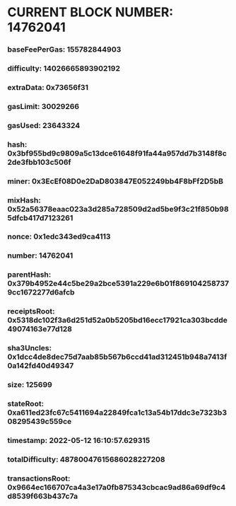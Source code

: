 # CURRENT BLOCK NUMBER: 14762041

### baseFeePerGas: 155782844903
### difficulty: 14026665893902192
### extraData: 0x73656f31
### gasLimit: 30029266
### gasUsed: 23643324
### hash: 0x3bf955bd9c9809a5c13dce61648f91fa44a957dd7b3148f8c2de3fbb103c506f
### miner: 0x3EcEf08D0e2DaD803847E052249bb4F8bFf2D5bB
### mixHash: 0x52a56378eaac023a3d285a728509d2ad5be9f3c21f850b985dfcb417d7123261
### nonce: 0x1edc343ed9ca4113
### number: 14762041
### parentHash: 0x379b4952e44c5be29a2bce5391a229e6b01f8691042587379cc1672277d6afcb
### receiptsRoot: 0x5318dc102f3a6d251d52a0b5205bd16ecc17921ca303bcdde49074163e77d128
### sha3Uncles: 0x1dcc4de8dec75d7aab85b567b6ccd41ad312451b948a7413f0a142fd40d49347
### size: 125699
### stateRoot: 0xa611ed23fc67c5411694a22849fca1c13a54b17ddc3e7323b308295439c559ce
### timestamp: 2022-05-12 16:10:57.629315
### totalDifficulty: 48780047615686028227208
### transactionsRoot: 0x9664ec166707ca4a3e17a0fb875343cbcac9ad86a69df9c4d8539f663b437c7a
